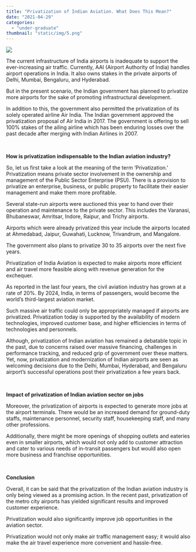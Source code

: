 ```yaml
---
title: "Privatization of Indian Aviation. What Does This Mean?"
date: "2021-04-29"
categories: 
  - "under-graduate"
thumbnail: "static/img/5.png"
---
```


![](images/5-300x140.png)

The current infrastructure of India airports is inadequate to support the ever-increasing air traffic. Currently, AAI (Airport Authority of India) handles airport operations in India. It also owns stakes in the private airports of Delhi, Mumbai, Bengaluru, and Hyderabad.

But in the present scenario, the Indian government has planned to privatize more airports for the sake of promoting infrastructural development.

In addition to this, the government also permitted the privatization of its solely operated airline Air India. The Indian government approved the privatization proposal of Air India in 2017. The government is offering to sell 100% stakes of the ailing airline which has been enduring losses over the past decade after merging with Indian Airlines in 2007.

 

**How is privatization indispensable to the Indian aviation industry?**

So, let us first take a look at the meaning of the term ‘Privatization.’ Privatization means private sector involvement in the ownership and management of the Public Sector Enterprise (PSU). There is a provision to privatize an enterprise, business, or public property to facilitate their easier management and make them more profitable.

Several state-run airports were auctioned this year to hand over their operation and maintenance to the private sector. This includes the Varanasi, Bhubaneswar, Amritsar, Indore, Raipur, and Trichy airports.

Airports which were already privatized this year include the airports located at Ahmedabad, Jaipur, Guwahati, Lucknow, Trivandrum, and Mangalore.

The government also plans to privatize 30 to 35 airports over the next five years.

Privatization of India Aviation is expected to make airports more efficient and air travel more feasible along with revenue generation for the exchequer.

As reported in the last four years, the civil aviation industry has grown at a rate of 20%. By 2024, India, in terms of passengers, would become the world’s third-largest aviation market.

Such massive air traffic could only be appropriately managed if airports are privatized. Privatization today is supported by the availability of modern technologies, improved customer base, and higher efficiencies in terms of technologies and personnels.

Although, privatization of Indian aviation has remained a debatable topic in the past, due to concerns raised over massive financing, challenges in performance tracking, and reduced grip of government over these matters. Yet, now, privatization and modernization of Indian airports are seen as welcoming decisions due to the Delhi, Mumbai, Hyderabad, and Bengaluru airport’s successful operations post their privatization a few years back.

 

**Impact of privatization of Indian aviation sector on jobs**

Moreover, the privatization of airports is expected to generate more jobs at the airport terminals. There would be an increased demand for ground-duty staffs, maintenance personnel, security staff, housekeeping staff, and many other professions.

Additionally, there might be more openings of shopping outlets and eateries even in smaller airports, which would not only add to customer attraction and cater to various needs of in-transit passengers but would also open more business and franchise opportunities.

 

**Conclusion**

Overall, it can be said that the privatization of the Indian aviation industry is only being viewed as a promising action. In the recent past, privatization of the metro city airports has yielded significant results and improved customer experience.

Privatization would also significantly improve job opportunities in the aviation sector.

Privatization would not only make air traffic management easy; it would also make the air travel experience more convenient and hassle-free.
